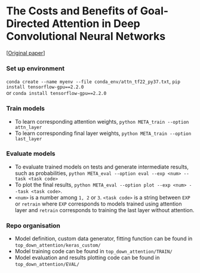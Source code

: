 # The Costs and Benefits of Goal-Directed Attention in Deep Convolutional Neural Networks
\[[Original paper](https://link.springer.com/article/10.1007/s42113-021-00098-y)\]

### Set up environment
`conda create --name myenv --file conda_env/attn_tf22_py37.txt`,
`pip install tensorflow-gpu==2.2.0` <br/>or `conda install tensorflow-gpu==2.2.0`

### Train models
* To learn corresponding attention weights, `python META_train --option attn_layer` <br/>
* To learn corresponding final layer weights, `python META_train --option last_layer`

### Evaluate models
* To evaluate trained models on tests and generate intermediate results, such as probabilities, `python META_eval --option eval --exp <num> --task <task code>`<br/>
* To plot the final results, `python META_eval --option plot --exp <num> --task <task code>`. <br/>
* `<num>` is a number among `1, 2` or `3`. `<task code>` is a string between `EXP` or `retrain` where `EXP` corresponds to models trained using attention layer and `retrain` corresponds to training the last layer without attention.

### Repo organisation
* Model definition, custom data generator, fitting function can be found in `top_down_attention/keras_custom/`
* Model training code can be found in `top_down_attention/TRAIN/`
* Model evaluation and results plotting code can be found in `top_down_attention/EVAL/`
